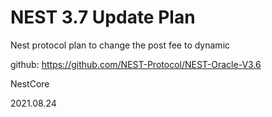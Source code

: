 # NEST 3.7 Update Plan

Nest protocol plan to change the post fee to dynamic

github: https://github.com/NEST-Protocol/NEST-Oracle-V3.6

NestCore

2021.08.24